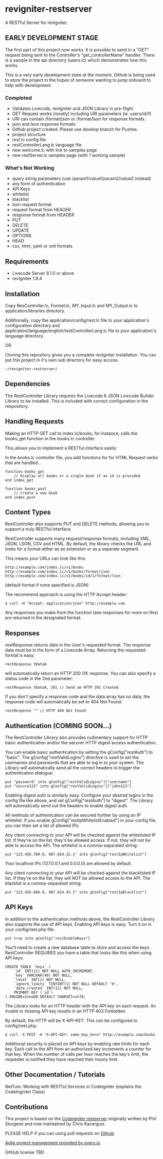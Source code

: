 # revigniter-restserver
A RESTful Server for revIgniter.

## EARLY DEVELOPMENT STAGE
The first part of this project now works. It is possible to send in a "GET" request being sent to the Controller's "get_controllerName" handler. There is a sample in the api directory (users.lc) which demonstrates how this works.

This is a very early development state at the moment. Github is being used to store the project in the hopes of someone wanting to jump onboard to help with development.

### Completed
- Validates Livecode, revIgniter and JSON Library in pre-flight
- GET Request works (mostly) including URI parameters (ie. users/id/1)
- URI can contain /format/json or /format/lson for response formats.
- json and lson response formats
- Github project created. Please use develop branch for Pushes.
- project structure
- rest.lc config file
- restControllerLang.lc language file
- new welcome.lc with link to samples page
- new restServer.lc samples page (with 1 working sample)

### What's Not Working
- query string parameters (use /param1/value1/param2/value2 instead)
- any form of authentication
- API Keys
- whitelist
- blacklist
- lson request format
- request format from HEADER
- response format from HEADER
- PUT
- DELETE
- UPDATE
- OPTIONS
- HEAD
- csv, html, yaml or xml formats

## Requirements
  * Livecode Server 8.1.0 or above
  * revIgniter 1.9.4


## Installation

Copy ResController.lc, Format.lc, MY_Input.lc and MY_Output.lc to application/libraries directory.

Additionally, copy the application/config/rest.lc file to your application's configuration directory and application/language/english/restControllerLang.lc file to your application's language directory.

OR

Cloning this repository gives you a complete revIgniter installation. You can put this project in it's own sub directory for easy access.
```
~/revigniter-restserver/
```

## Dependencies

The RestController Library requires the Livecode 8 JSON Livecode Builder Library to be installed. This is included with correct configuration in the respository.

## Handling Requests

Making an HTTP GET call to index.lc/books, for instance, calls the books_get function in the books.lc controller.

This allows you to implement a RESTful interface easily:

In the books.lc controller file, you add functions for for HTML Request verbs that are handled...

```
function books_get
    // Display all books or a single book if an id is provided
end index_get

function books_post
    // Create a new book
end index_post
```

## Content Types
RestController also supports PUT and DELETE methods, allowing you to support a truly RESTful interface.

RestController supports many request/response formats, including XML, JSON, LSON, CSV and HTML. By default, the library checks the URL and looks for a format either as an extension or as a separate segment.

This means your URLs can look like this:

```
http://example.com/index.lc/v1/books
http://example.com/index.lc/v1/books/format/json
http://example.com/index.lc/v1/books/id/1/format/lson
```
(default format if none specified is JSON)


The recommend approach is using the HTTP Accept header:

```
$ curl -H "Accept: application/json" http://example.com
```
Any responses you make from the function (see responses for more on this) are returned in the designated format.

## Responses

restResponse returns data in the User's requested format. The response data must be in the form of a Livecode Array. Returning the requested format is easy:

```
restResponse tDataA
```
will automatically return an HTTP 200 OK response. You can also specify a status code in the 2nd parameter:
```
restResponse tDataA, 201 // Send am HTTP 201 Created
```
If you don't specify a response code and the data array has no data, the response code will automatically be set to 404 Not Found:
```
restResponse "" // HTTP 404 Not Found
```





## Authentication (COMING SOON...)

The RestController Library also provides rudimentary support for HTTP basic authentication and/or the securer HTTP digest access authentication.

You can enable basic authentication by setting the gConfig["restAuth"] to "basic". The gConfig["restValidLogins"] directive is used to set the usernames and passwords that are able to log in to your system. The Library will automatically send all the correct headers to trigger the authentication dialogue:
```
put "password" into gConfig["restValidLogins"]["username"]
put "secure123" into gConfig["restValidLogins"]["john123"]
```
Enabling digest auth is similarly easy. Configure your desired logins in the config file like above, and set gConfig["restAuth"] to "digest". The Library will automatically send out the headers to enable digest auth.

All methods of authentication can be secured further by using an IP whitelist. If you enable gConfig["restIpWhitelistEnabled"] in your config file, you can then set a list of allowed IPs.

Any client connecting to your API will be checked against the whitelisted IP list. If they're on the list, they'll be allowed access. If not, they will not be able to access the API. The whitelist is a comma-separated string:
```
put "123.456.789.0, 987.654.32.1" into gConfig["restIpWhitelist"]
```
Your localhost IPs (127.0.0.1 and 0.0.0.0) are allowed by default.

Any client connecting to your API will be checked against the blacklisted IP list. If they're on the list, they will NOT be allowed access to the API. The blacklist is a comma-separated string:
```
put "123.456.666.0, 987.654.93.1" into gConfig["restIpBlacklist"]
```

## API Keys

In addition to the authentication methods above, the RestController Library also supports the use of API keys. Enabling API keys is easy. Turn it on in your config/rest.php file:
```
put true into gConfig["restEnableKeys"]
```
You'll need to create a new database table to store and access the keys. RestController REQUIRES you have a table that looks like this when using API keys:
```
CREATE TABLE `keys` (
    `id` INT(11) NOT NULL AUTO_INCREMENT,
    `key` VARCHAR(40) NOT NULL,
    `level` INT(2) NOT NULL,
    `ignore_limits` TINYINT(1) NOT NULL DEFAULT '0',
    `date_created` INT(11) NOT NULL,
    PRIMARY KEY (`id`)
) ENGINE=InnoDB DEFAULT CHARSET=utf8;
```
The Library looks for an HTTP header with the API key on each request. An invalid or missing API key results in an HTTP 403 Forbidden.

By default, the HTTP will be X-API-KEY. This can be configured in config/rest.php.
```
$ curl -X POST -H "X-API-KEY: some_key_here" http://example.com/books
```

Additional security is placed on API keys by enabling rate limits for each key. Each call to the API from an authorized key increments a counter for that key. When the number of calls per hour reaches the key's limit, the requester is notified they have reached their hourly limit.

## Other Documentation / Tutorials

NetTuts: Working with RESTful Services in CodeIgniter (explains the CodeIngniter Class)

## Contributions

This project is based on the [Codeigniter restserver](https://github.com/chriskacerguis/codeigniter-restserver) originally written by Phil Sturgeon and now maintained by Chris Kacerguis.

PLEASE HELP if you can using pull requests on [Github](https://github.com/bhall2001/revigniter-restserver).

[Agile project management provided by overv.io](https://overv.io/bhall2001/revigniter-restserver/).

GitHub license
TBD
